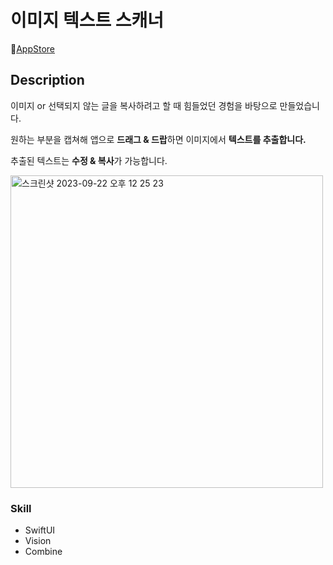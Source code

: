 # 이미지 텍스트 스캐너

🍎[AppStore](https://apps.apple.com/kr/app/%EC%9D%B4%EB%AF%B8%EC%A7%80-%ED%85%8D%EC%8A%A4%ED%8A%B8-%EC%8A%A4%EC%BA%90%EB%84%88/id6466780159?mt=12)

## Description

이미지 or 선택되지 않는 글을 복사하려고 할 때 힘들었던 경험을 바탕으로 만들었습니다.

원하는 부분을 캡쳐해 앱으로 **드래그 & 드랍**하면 이미지에서 **텍스트를 추출합니다.**

추출된 텍스트는 **수정 & 복사**가 가능합니다.

<img width="500" alt="스크린샷 2023-09-22 오후 12 25 23" src="https://github.com/Mindohyeon/ScanImageText/assets/81687906/3998ac36-a99b-40bb-b9a5-751b8fb700c3">


### Skill
- SwiftUI
- Vision
- Combine
